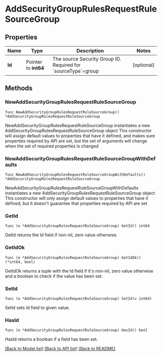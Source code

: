# AddSecurityGroupRulesRequestRuleSourceGroup

## Properties

Name | Type | Description | Notes
------------ | ------------- | ------------- | -------------
**Id** | Pointer to **int64** | The source Security Group ID. Required for &#x60;sourceType&#x60;&#x3D;group | [optional] 

## Methods

### NewAddSecurityGroupRulesRequestRuleSourceGroup

`func NewAddSecurityGroupRulesRequestRuleSourceGroup() *AddSecurityGroupRulesRequestRuleSourceGroup`

NewAddSecurityGroupRulesRequestRuleSourceGroup instantiates a new AddSecurityGroupRulesRequestRuleSourceGroup object
This constructor will assign default values to properties that have it defined,
and makes sure properties required by API are set, but the set of arguments
will change when the set of required properties is changed

### NewAddSecurityGroupRulesRequestRuleSourceGroupWithDefaults

`func NewAddSecurityGroupRulesRequestRuleSourceGroupWithDefaults() *AddSecurityGroupRulesRequestRuleSourceGroup`

NewAddSecurityGroupRulesRequestRuleSourceGroupWithDefaults instantiates a new AddSecurityGroupRulesRequestRuleSourceGroup object
This constructor will only assign default values to properties that have it defined,
but it doesn't guarantee that properties required by API are set

### GetId

`func (o *AddSecurityGroupRulesRequestRuleSourceGroup) GetId() int64`

GetId returns the Id field if non-nil, zero value otherwise.

### GetIdOk

`func (o *AddSecurityGroupRulesRequestRuleSourceGroup) GetIdOk() (*int64, bool)`

GetIdOk returns a tuple with the Id field if it's non-nil, zero value otherwise
and a boolean to check if the value has been set.

### SetId

`func (o *AddSecurityGroupRulesRequestRuleSourceGroup) SetId(v int64)`

SetId sets Id field to given value.

### HasId

`func (o *AddSecurityGroupRulesRequestRuleSourceGroup) HasId() bool`

HasId returns a boolean if a field has been set.


[[Back to Model list]](../README.md#documentation-for-models) [[Back to API list]](../README.md#documentation-for-api-endpoints) [[Back to README]](../README.md)


